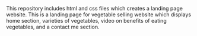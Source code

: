 This repository includes html and css files which creates a landing page website. This is a landing page for vegetable selling website which displays home section, varieties of vegetables, video on benefits of eating vegetables, and a contact me section.
